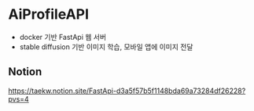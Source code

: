 # AiProfileAPI
- docker 기반 FastApi 웹 서버
- stable diffusion 기반 이미지 학습, 모바일 앱에 이미지 전달

## Notion
https://taekw.notion.site/FastApi-d3a5f57b5f1148bda69a73284df26228?pvs=4
